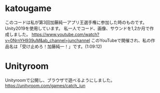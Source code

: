 # katougame
このコードは私が第3回加藤純一アプリ王選手権に参加した時のものです。
Unity2019を使用しています。
私一人でコード、画像、サウンドを1,2か月で作成しました。
https://www.youtube.com/watch?v=0NrnYH939uM&ab_channel=junchannel
このYouTubeで開催され、私の作品名は「受け止めろ！加藤純一！」です。(1:09:12)

# Unityroom
Unityroomで公開し、ブラウザで遊べるようにしました。
https://unityroom.com/games/catch_jun
